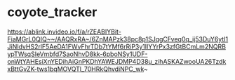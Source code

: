 # coyote_tracker

https://ablink.invideo.io/f/a/rZEABIYBit-FiaMGrL0QIQ~~/AAQRxRA~/6ZnMAPzk38pc8p1SJqgCFveq0q_ij53DuY6ytI1JiNIdvHS2rlF5AeDA1FWvFhrTDb7tYMf6rRiP3y1lIYYrPx3zfGtBCmLm2NQRBypTWsqSIeVmbfd7SaoNhvD8kk-6pboNSy1UDF-onWtYAHEsiXnYEDihAiGnPKDhYAWEJDMP4D38u_zihASKAZwooUA26TzdkxBttGvZK-tws1bqMOVQTl_70HRkQhvdiNPC_wk~
